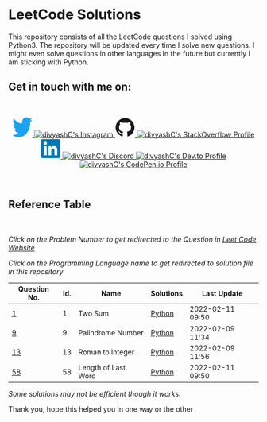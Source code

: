 # LeetCode Solutions

This repository consists of all the LeetCode questions I solved using Python3. The repository will be updated every time I solve new questions. I might even solve questions in other languages in the future but currently I am sticking with Python.

<!-- ## Languages Used:

<p>
	<ol>
		<li>Java</li>
		<li>C</li>
		<li>C++</li>
		<li>C#</li>
		<li>Python</li>
	</ol>
</p>

<p align="center">
        <a href="https://www.java.com" target="_blank"> <img
            src="https://raw.githubusercontent.com/devicons/devicon/master/icons/java/java-original.svg" alt="java"
            width="40" height="40" /> </a>
    <a href="https://www.cprogramming.com/" target="_blank"> <img
            src="https://raw.githubusercontent.com/devicons/devicon/master/icons/c/c-original.svg" alt="C" width="40"
            height="40" /> </a>
    <a href="https://docs.microsoft.com/en-us/cpp/?view=msvc-170" target="_blank"> <img
            src="https://github.com/devicons/devicon/blob/master/icons/cplusplus/cplusplus-original.svg" alt="C++"
            width="40" height="40" /> </a>
    <a href="https://docs.microsoft.com/en-us/dotnet/csharp/" target="_blank"> <img
            src="https://github.com/devicons/devicon/blob/master/icons/csharp/csharp-original.svg" alt="C#" width="40" height="40" /> </a>
    <a href="https://www.python.org" target="_blank"> <img
            src="https://raw.githubusercontent.com/devicons/devicon/master/icons/python/python-original.svg"
            alt="Python" width="40" height="40" /> </a>

</p>

<br/> -->

## Get in touch with me on:

<br/>

<p align="center">
 <a href="https://twitter.com/dork_v2" target="_blank">
  <img src="https://github.com/devicons/devicon/blob/master/icons/twitter/twitter-original.svg" alt="divyashC's Twitter" width="40" height="40"/>     
 </a>
 <a href="https://www.instagram.com/dork_v3.0/" target="_blank">
  <img src="https://raw.githubusercontent.com/rahuldkjain/github-profile-readme-generator/master/src/images/icons/Social/instagram.svg" alt="divyashC's Instagram" width="40" height="40" />    
 </a>
 <a href="https://github.com/divyashC/" target="_blank">
  <img src="https://github.com/devicons/devicon/blob/master/icons/github/github-original.svg" alt="divyashC's GitHub"  width="40" height="40"/>    
 </a>
 <a href="https://stackoverflow.com/users/15124365" target="_blank">
  <img src="https://raw.githubusercontent.com/rahuldkjain/github-profile-readme-generator/master/src/images/icons/Social/stack-overflow.svg" alt="divyashC's StackOverflow Profile"  width="40" height="40"/>    
 </a>
 <a href="https://www.linkedin.com/in/divyashc/" target="_blank">
  <img src="https://github.com/devicons/devicon/blob/master/icons/linkedin/linkedin-original.svg" alt="divyashC's LinkedIn"  width="40" height="40"/>    
 </a>
 <a href="https://discord.com/users/Dork#0448" target="_blank">
  <img src="https://raw.githubusercontent.com/rahuldkjain/github-profile-readme-generator/master/src/images/icons/Social/discord.svg" alt="divyashC's Discord"  width="40" height="40"/>
 </a>
 <a href="https://dev.to/divyashc" target="_blank">
  <img src="https://raw.githubusercontent.com/rahuldkjain/github-profile-readme-generator/master/src/images/icons/Social/devto.svg" alt="divyashC's Dev.to Profile"  width="40" height="40"/>    
 </a>
 <a href="https://codepen.io/divyashc" target="_blank">
  <img src="https://raw.githubusercontent.com/rahuldkjain/github-profile-readme-generator/master/src/images/icons/Social/codepen.svg" alt="divyashC's CodePen.io Profile"  width="40" height="40"/>    
 </a>
</p>

<br/>

## Reference Table

<br/>

_Click on the Problem Number to get redirected to the Question in [Leet Code Website](https://leetcode.com/)_

_Click on the Programming Language name to get redirected to solution file in this repository_

<!-- table of solutions -->
| Question No. | Id. |         Name        |      Solutions       |   Last Update    |
|--------------|-----|---------------------|----------------------|------------------|
| [1][p1]      | 1   | Two Sum             | [Python][#1 python]  | 2022-02-11 09:50 |
| [9][p9]      | 9   | Palindrome Number   | [Python][#9 python]  | 2022-02-09 11:34 |
| [13][p13]    | 13  | Roman to Integer    | [Python][#13 python] | 2022-02-09 11:56 |
| [58][p58]    | 58  | Length of Last Word | [Python][#58 python] | 2022-02-11 09:50 |

[p1]: https://leetcode.com/problems/two-sum/
[p9]: https://leetcode.com/problems/palindrome-number/
[p13]: https://leetcode.com/problems/roman-to-integer/
[p58]: https://leetcode.com/problems/length-of-last-word/
[#1 python]: solution/%231%20Two%20Sum/Solution.py
[#9 python]: solution/%239%20Palindrome%20Number/Solution.py
[#13 python]: solution/%2313%20Roman%20to%20Integer/Solution.py
[#58 python]: solution/%2358%20Length%20of%20Last%20Word/Solution.py
<!-- end of table of solutions -->

_Some solutions may not be efficient though it works._

Thank you, hope this helped you in one way or the other
<br/>
